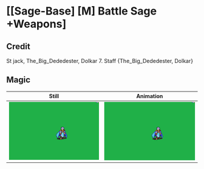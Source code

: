 # [\[Sage-Base\] \[M\] Battle Sage +Weapons]

## Credit

St jack, The_Big_Dededester, Dolkar
7. Staff {The_Big_Dededester, Dolkar}
	
## Magic

| Still | Animation |
| :---: | :-------: |
| ![Magic still](./Magic_000.png) | ![Magic animation](./Magic.gif) |

